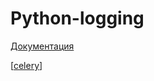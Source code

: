 # Python-logging

[Документация](https://docs.python.org/dev/library/logging.html#module-logging)

[[celery]]

[//begin]: # "Autogenerated link references for markdown compatibility"
[celery]: celery "Celery"
[//end]: # "Autogenerated link references"